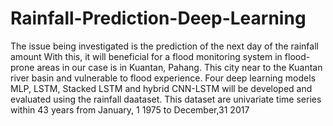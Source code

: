 # Rainfall-Prediction-Deep-Learning
The issue being investigated is the prediction of the next day of the rainfall amount
With this, it will beneficial for a flood monitoring system in flood-prone areas in our case is in Kuantan, Pahang. 
This city near to the Kuantan river basin and vulnerable to flood experience. 
Four deep learning models MLP, LSTM, Stacked LSTM and hybrid CNN-LSTM will be developed and evaluated using the rainfall daataset.
This dataset are univariate time series within 43 years from January, 1 1975 to December,31 2017

